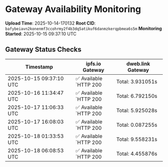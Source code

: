 # Gateway Availability Monitoring

**Upload Time**: 2025-10-14-170132
**Root CID**: `bafybeiavn2konenmf3ccohrmy2f4b3dq5atikuf6danmzkerqpbmea6s5m`
**Monitoring Started**: 2025-10-15 09:37:10 UTC

## Gateway Status Checks

| Timestamp | ipfs.io Gateway | dweb.link Gateway |
|-----------|-----------------|-------------------|
| 2025-10-15 09:37:10 UTC | ✅ Available<br>`HTTP 200 | Total: 3.931051s | DNS: 0.108966s | Connect: 0.111105s | Transfer: 3.930969s | Size: 8473 bytes` | ✅ Available<br>`HTTP 200 | Total: 4.230664s | DNS: 0.033585s | Connect: 0.041271s | Transfer: 4.230591s | Size: 8473 bytes` |
| 2025-10-16 11:34:47 UTC | ✅ Available<br>`HTTP 200 | Total: 6.792150s | DNS: 0.093512s | Connect: 0.101550s | Transfer: 6.791997s | Size: 8473 bytes` | ✅ Available<br>`HTTP 200 | Total: 0.160529s | DNS: 0.057517s | Connect: 0.059417s | Transfer: 0.160415s | Size: 8473 bytes` |
| 2025-10-17 11:06:33 UTC | ✅ Available<br>`HTTP 200 | Total: 5.925028s | DNS: 0.115800s | Connect: 0.121446s | Transfer: 5.924926s | Size: 8473 bytes` | ✅ Available<br>`HTTP 200 | Total: 3.361135s | DNS: 0.014868s | Connect: 0.020649s | Transfer: 3.361031s | Size: 8473 bytes` |
| 2025-10-17 16:08:03 UTC | ✅ Available<br>`HTTP 200 | Total: 0.087255s | DNS: 0.027294s | Connect: 0.029467s | Transfer: 0.086920s | Size: 8473 bytes` | ✅ Available<br>`HTTP 200 | Total: 0.125362s | DNS: 0.055572s | Connect: 0.058148s | Transfer: 0.125264s | Size: 8473 bytes` |
| 2025-10-18 01:33:53 UTC | ✅ Available<br>`HTTP 200 | Total: 9.558231s | DNS: 0.148665s | Connect: 0.166935s | Transfer: 9.558110s | Size: 8473 bytes` | ✅ Available<br>`HTTP 200 | Total: 0.315828s | DNS: 0.056466s | Connect: 0.074070s | Transfer: 0.315675s | Size: 8473 bytes` |
| 2025-10-18 06:08:53 UTC | ✅ Available<br>`HTTP 200 | Total: 4.455876s | DNS: 0.008019s | Connect: 0.013838s | Transfer: 4.455782s | Size: 8473 bytes` | ✅ Available<br>`HTTP 200 | Total: 3.439976s | DNS: 0.035110s | Connect: 0.041240s | Transfer: 3.439845s | Size: 8473 bytes` |
